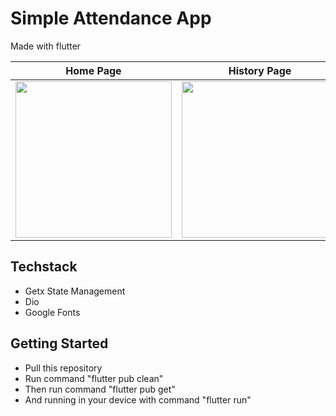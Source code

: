 # Simple Attendance App

Made with flutter

| Home Page      | History Page      |
|------------|-------------|
| <img src="https://user-images.githubusercontent.com/47232708/183290695-56bdc73a-d525-4063-a78b-61a6544ac65e.jpg" width="250"> | <img src="https://user-images.githubusercontent.com/47232708/183290713-081d83a5-3c32-467e-bed7-b4aacc29434a.jpg" width="250"> |


## Techstack
- Getx State Management
- Dio
- Google Fonts

## Getting Started
- Pull this repository
- Run command "flutter pub clean"
- Then run command "flutter pub get"
- And running in your device with command "flutter run"
